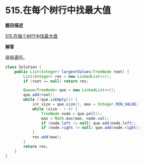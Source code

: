 # 515.在每个树行中找最大值

**题目描述**

[515.在每个树行中找最大值](https://leetcode-cn.com/problems/find-largest-value-in-each-tree-row/)

**解答**

层级遍历。

```java
class Solution {
    public List<Integer> largestValues(TreeNode root) {
        List<Integer> res = new LinkedList<>();
        if (root == null) return res;

        Queue<TreeNode> que = new LinkedList<>();
        que.add(root);
        while (!que.isEmpty()) {
            int size = que.size(), max = Integer.MIN_VALUE;
            while (size-- > 0) {
                TreeNode node = que.poll();
                max = Math.max(max, node.val);
                if (node.left != null) que.add(node.left);
                if (node.right != null) que.add(node.right);
            }
            res.add(max);
        }
        return res;
    }
}
```